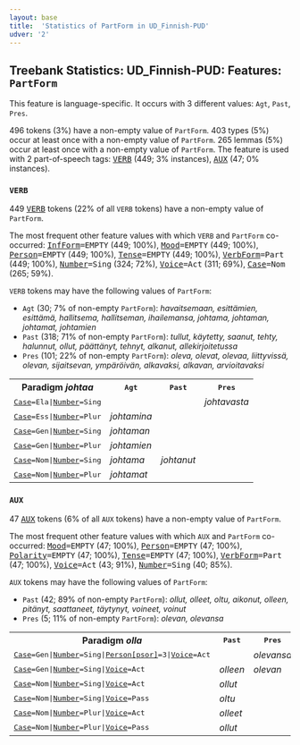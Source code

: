 ```yaml
---
layout: base
title:  'Statistics of PartForm in UD_Finnish-PUD'
udver: '2'
---
```


## Treebank Statistics: UD_Finnish-PUD: Features: `PartForm`

This feature is language-specific.
It occurs with 3 different values: `Agt`, `Past`, `Pres`.

496 tokens (3%) have a non-empty value of `PartForm`.
403 types (5%) occur at least once with a non-empty value of `PartForm`.
265 lemmas (5%) occur at least once with a non-empty value of `PartForm`.
The feature is used with 2 part-of-speech tags: <tt><a href="fi_pud-pos-VERB.html">VERB</a></tt> (449; 3% instances), <tt><a href="fi_pud-pos-AUX.html">AUX</a></tt> (47; 0% instances).

### `VERB`

449 <tt><a href="fi_pud-pos-VERB.html">VERB</a></tt> tokens (22% of all `VERB` tokens) have a non-empty value of `PartForm`.

The most frequent other feature values with which `VERB` and `PartForm` co-occurred: <tt><a href="fi_pud-feat-InfForm.html">InfForm</a></tt><tt>=EMPTY</tt> (449; 100%), <tt><a href="fi_pud-feat-Mood.html">Mood</a></tt><tt>=EMPTY</tt> (449; 100%), <tt><a href="fi_pud-feat-Person.html">Person</a></tt><tt>=EMPTY</tt> (449; 100%), <tt><a href="fi_pud-feat-Tense.html">Tense</a></tt><tt>=EMPTY</tt> (449; 100%), <tt><a href="fi_pud-feat-VerbForm.html">VerbForm</a></tt><tt>=Part</tt> (449; 100%), <tt><a href="fi_pud-feat-Number.html">Number</a></tt><tt>=Sing</tt> (324; 72%), <tt><a href="fi_pud-feat-Voice.html">Voice</a></tt><tt>=Act</tt> (311; 69%), <tt><a href="fi_pud-feat-Case.html">Case</a></tt><tt>=Nom</tt> (265; 59%).

`VERB` tokens may have the following values of `PartForm`:

* `Agt` (30; 7% of non-empty `PartForm`): <em>havaitsemaan, esittämien, esittämä, hallitsema, hallitseman, ihailemansa, johtama, johtaman, johtamat, johtamien</em>
* `Past` (318; 71% of non-empty `PartForm`): <em>tullut, käytetty, saanut, tehty, halunnut, ollut, päättänyt, tehnyt, alkanut, allekirjoitetussa</em>
* `Pres` (101; 22% of non-empty `PartForm`): <em>oleva, olevat, olevaa, liittyvissä, olevan, sijaitsevan, ympäröivän, alkavaksi, alkavan, arvioitavaksi</em>

<table>
  <tr><th>Paradigm <i>johtaa</i></th><th><tt>Agt</tt></th><th><tt>Past</tt></th><th><tt>Pres</tt></th></tr>
  <tr><td><tt><tt><a href="fi_pud-feat-Case.html">Case</a></tt><tt>=Ela</tt>|<tt><a href="fi_pud-feat-Number.html">Number</a></tt><tt>=Sing</tt></tt></td><td></td><td></td><td><em>johtavasta</em></td></tr>
  <tr><td><tt><tt><a href="fi_pud-feat-Case.html">Case</a></tt><tt>=Ess</tt>|<tt><a href="fi_pud-feat-Number.html">Number</a></tt><tt>=Plur</tt></tt></td><td><em>johtamina</em></td><td></td><td></td></tr>
  <tr><td><tt><tt><a href="fi_pud-feat-Case.html">Case</a></tt><tt>=Gen</tt>|<tt><a href="fi_pud-feat-Number.html">Number</a></tt><tt>=Sing</tt></tt></td><td><em>johtaman</em></td><td></td><td></td></tr>
  <tr><td><tt><tt><a href="fi_pud-feat-Case.html">Case</a></tt><tt>=Gen</tt>|<tt><a href="fi_pud-feat-Number.html">Number</a></tt><tt>=Plur</tt></tt></td><td><em>johtamien</em></td><td></td><td></td></tr>
  <tr><td><tt><tt><a href="fi_pud-feat-Case.html">Case</a></tt><tt>=Nom</tt>|<tt><a href="fi_pud-feat-Number.html">Number</a></tt><tt>=Sing</tt></tt></td><td><em>johtama</em></td><td><em>johtanut</em></td><td></td></tr>
  <tr><td><tt><tt><a href="fi_pud-feat-Case.html">Case</a></tt><tt>=Nom</tt>|<tt><a href="fi_pud-feat-Number.html">Number</a></tt><tt>=Plur</tt></tt></td><td><em>johtamat</em></td><td></td><td></td></tr>
</table>

### `AUX`

47 <tt><a href="fi_pud-pos-AUX.html">AUX</a></tt> tokens (6% of all `AUX` tokens) have a non-empty value of `PartForm`.

The most frequent other feature values with which `AUX` and `PartForm` co-occurred: <tt><a href="fi_pud-feat-Mood.html">Mood</a></tt><tt>=EMPTY</tt> (47; 100%), <tt><a href="fi_pud-feat-Person.html">Person</a></tt><tt>=EMPTY</tt> (47; 100%), <tt><a href="fi_pud-feat-Polarity.html">Polarity</a></tt><tt>=EMPTY</tt> (47; 100%), <tt><a href="fi_pud-feat-Tense.html">Tense</a></tt><tt>=EMPTY</tt> (47; 100%), <tt><a href="fi_pud-feat-VerbForm.html">VerbForm</a></tt><tt>=Part</tt> (47; 100%), <tt><a href="fi_pud-feat-Voice.html">Voice</a></tt><tt>=Act</tt> (43; 91%), <tt><a href="fi_pud-feat-Number.html">Number</a></tt><tt>=Sing</tt> (40; 85%).

`AUX` tokens may have the following values of `PartForm`:

* `Past` (42; 89% of non-empty `PartForm`): <em>ollut, olleet, oltu, aikonut, olleen, pitänyt, saattaneet, täytynyt, voineet, voinut</em>
* `Pres` (5; 11% of non-empty `PartForm`): <em>olevan, olevansa</em>

<table>
  <tr><th>Paradigm <i>olla</i></th><th><tt>Past</tt></th><th><tt>Pres</tt></th></tr>
  <tr><td><tt><tt><a href="fi_pud-feat-Case.html">Case</a></tt><tt>=Gen</tt>|<tt><a href="fi_pud-feat-Number.html">Number</a></tt><tt>=Sing</tt>|<tt><a href="fi_pud-feat-Person-psor.html">Person[psor]</a></tt><tt>=3</tt>|<tt><a href="fi_pud-feat-Voice.html">Voice</a></tt><tt>=Act</tt></tt></td><td></td><td><em>olevansa</em></td></tr>
  <tr><td><tt><tt><a href="fi_pud-feat-Case.html">Case</a></tt><tt>=Gen</tt>|<tt><a href="fi_pud-feat-Number.html">Number</a></tt><tt>=Sing</tt>|<tt><a href="fi_pud-feat-Voice.html">Voice</a></tt><tt>=Act</tt></tt></td><td><em>olleen</em></td><td><em>olevan</em></td></tr>
  <tr><td><tt><tt><a href="fi_pud-feat-Case.html">Case</a></tt><tt>=Nom</tt>|<tt><a href="fi_pud-feat-Number.html">Number</a></tt><tt>=Sing</tt>|<tt><a href="fi_pud-feat-Voice.html">Voice</a></tt><tt>=Act</tt></tt></td><td><em>ollut</em></td><td></td></tr>
  <tr><td><tt><tt><a href="fi_pud-feat-Case.html">Case</a></tt><tt>=Nom</tt>|<tt><a href="fi_pud-feat-Number.html">Number</a></tt><tt>=Sing</tt>|<tt><a href="fi_pud-feat-Voice.html">Voice</a></tt><tt>=Pass</tt></tt></td><td><em>oltu</em></td><td></td></tr>
  <tr><td><tt><tt><a href="fi_pud-feat-Case.html">Case</a></tt><tt>=Nom</tt>|<tt><a href="fi_pud-feat-Number.html">Number</a></tt><tt>=Plur</tt>|<tt><a href="fi_pud-feat-Voice.html">Voice</a></tt><tt>=Act</tt></tt></td><td><em>olleet</em></td><td></td></tr>
  <tr><td><tt><tt><a href="fi_pud-feat-Case.html">Case</a></tt><tt>=Nom</tt>|<tt><a href="fi_pud-feat-Number.html">Number</a></tt><tt>=Plur</tt>|<tt><a href="fi_pud-feat-Voice.html">Voice</a></tt><tt>=Pass</tt></tt></td><td><em>ollut</em></td><td></td></tr>
</table>


